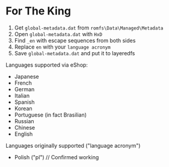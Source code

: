 # For The King

1. Get `global-metadata.dat` from `romfs\Data\Managed\Metadata`
2. Open `global-metadata.dat` with `HxD`
3. Find `_en` with escape sequences from both sides
4. Replace `en` with your `language acronym`
5. Save `global-metadata.dat` and put it to layeredfs

Languages supported via eShop:
- Japanese
- French
- German
- Italian
- Spanish
- Korean
- Portuguese (in fact Brasilian)
- Russian
- Chinese
- English

Languages originally supported ("language acronym")
- Polish ("pl") // Confirmed working